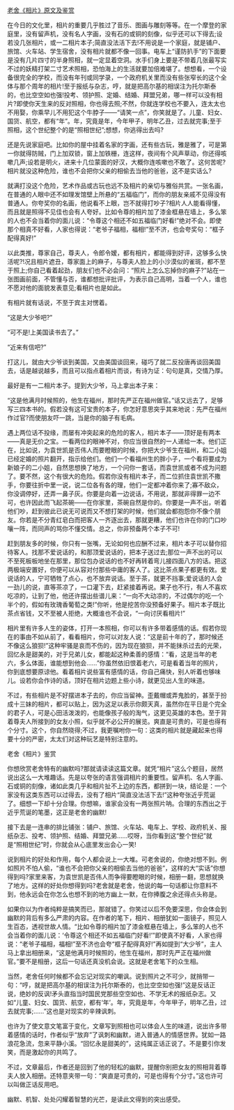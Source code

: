 [老舍《相片》原文及鉴赏](https://www.vrrw.net/wx/9042.html)

在今日的文化里，相片的重要几乎胜过了音乐、图画与雕刻等等。在一个摩登的家庭里，没有留声机，没有名人字画，没有石的或铜的刻像，似乎还可以下得去;设若没几张相片，或一二相片本子;简直没法活下去!不用说是一个家庭，就是铺户、旅馆、火车站、学生宿舍，没有相片就都不像一回事。电车上“谨防扒手”的下面要是没有几片四寸的半身照相，就一定显着空洞。水手们身上要是不带着几张最写实不过的妖精打架二寸艺术照相，恐怕海上的生活就要加倍难堪了。想想看，一个设备很完全的学校，而没有年刊或同学录，一个政府机关里而没有些张窄长的这个全体与那个周年的相片!至于报纸与杂志，哼，就是把高尔基的相误注为托尔斯泰的，也比空空如也强!投考、领护照、定婚、结婚、拜盟兄弟，哪一样可以没有相片?即使你天生来的反对照相，你也得去照;不然，你就连学校也不要入，连太太也不用娶，你乘早儿不用犯这个牛脖子——“请笑一点”，你笑就是了。儿童、妇女、国货、航空，都有“年”。年，究竟是年，今年甲子，明年乙丑，过去就完事;至于照相，这个世纪整个的是“照相世纪”;想想，你逃得出去吗?

还是先说家庭吧。比如你的屋中挂着名家的字画，还有些古玩，雅是雅了，可是第一你就得防贼，门上加双锁，窗上加铁栅，连这样，夜间有个风声草动，你还得咳嗽几声;设若是明火，进来十几位蒙面的好汉，大概你连咳嗽也不敢了。这何苦呢?相片就没这种危险，谁也不会把你父亲的相偷去当他的爸爸，这不是实话么?



就满打没这个危险，艺术作品或古玩也远不及相片的亲切与雅俗共赏。一张名画，在普通的人眼中还不如理发馆壁上所悬的“五福临门”，而你的朋友亲戚不见得没有普通人。你夸奖你的名画，他说看不上眼，岂不就得打吵子?相片人人能看得懂，而且就是照得不见佳也会有人夸好。比如令尊的相片加了漆金框悬在墙上，多么笨的人也不会当着你的面儿说：“令尊这个相还不如五福临门好看!”绝对不会。即使那个相真不好看，人家也得说：“老爷子福相，福相!”至不济，也会夸奖句：“框子配得真好!”

以此类推，尊家自己，尊夫人，令郎令嫒，都有相片，都能得到好评，这够多么快活呢?!况且相片遮丑，尊家面上的麻子，与尊夫人脸上的小沙漠似的雀斑，都不至于照上;你自己看着起劲，朋友们也不必会问：“照片上怎么忘掉你的麻子?”站在一张图画前面，不管懂与否，谁都想批评批评，为表示自己高明，当着一个人，谁也不愿对他的面貌发表意见;看相片也是如此。

有相片就有话说，不至于宾主对愣着。

“这是大少爷吧?”

“可不是!上美国读书去了。”

“近来有信吧?”

打这儿，就由大少爷谈到美国，又由美国谈回来，碰巧了就二反投唐再谈回美国去，话是越说越多，而且可以指点着相片而谈，有诗为证：句句是真，交情乃厚。

最好是有一二相片本子。提到大少爷，马上拿出本子来：

“这是他满月时候照的，他生在福州，那时先严正在福州做官。”话又远去了，足够写三四本书的。假若没有这可宝贵的本子，你怎好意思突乎其来地说：先严在福州作过官?而使朋友吓一跳，当是你的脑子有毛病。

遇上两位话不投缘，而屡有冲突起来的危险的客人，相片本子——顶好是有两本——真是无价之宝。一看两位的眼神不对，你应当很自然的一人递给一本。他们正在，比如说，为袁世凯是否伟人而要瞪眼的时候，你把大少爷生在福州，和二小姐已经定婚的照片翻开，指示给他们。他们一个看福州生的胖小子，一个看将要成为新娘子的二小姐，自然思想换了地方，一个问你一套话，而袁世凯或者不成为问题了。要不然，这个有很大的危险。假若你没有相片本子，而二位抓住袁世凯不撒手，你要往折中里一说，说二位各有各的理，他们一定都冲着你来了;寡不敌众，你没调停好，还弄一鼻子灰。你要是向着一边说话，不用说，那就非得罪一边不可，也许因此而飞起茶碗——在你家里，茶碗自然是你的。你要是一声不出，听着他们吵，赶到彼此已说无可说而又不想打架的时候，他们就会都抱怨你不像个朋友。你若是不分青红皂白而把客人一齐逐出去，那就更糟，他们也许在你的门口吵嚷一阵，而同声的骂你不懂交情。总之，你非预备两个本子不可!

赶到朋友多的时候，你只有一张嘴，无论如何也应酬不过来，相片本子可以替你招待客人。找那不爱说话的，和那顶爱说话的，把本子送过去;那位一声不出的可以不至死板板地坐在那里，那位包办说话的也不好再转着弯儿接四面八方的话。把这两极端安置好，你便可以从容对付那些中庸的客人了。这比茶点果子都更有效。爱说话的人，宁可牺牲了点心，也不放弃说话。至于茶，就更不挡事;爱说话的人会一劲儿的说，直等茶凉了，一口灌下去，赶紧接着再说。果子也不行，有人不喜欢吃凉的，让到了他，他还许摆出些谱儿来：“一向不大动凉的，不过偶尔的吃一个半个的，假如有玫瑰香葡萄之类!”你听，他是挖苦你没预备好果子。相片本子既比茶点省钱，又不至被人拒绝，大概谁也不会说，“一向讨厌看相片!”

相片里有许多人生的姿体，打开一本照相，你可以有许多带着感情的话。假若你现在的事由不如从前了，看看相片，你可以对友人说：“这是前十年的了，那时候还不像这么狼狈!”这种牢骚是哀而不伤的，因为现在狼狈，并不能抹杀过去的光荣，回忆永是甜美的，对于兄弟儿女，都能起这种柔善的感情：“看，这是当年的老六，多么体面，谁能想到他会……”你虽然依旧恨着老六，可是看着当年的照片，你到底想要原谅他。看着相片说些富有感情的话，你自己痛快，别人听着也够味儿。设若你会作诗的话，顶好在相片边题上些小诗，就更见出人生的味道。

不过，有些相片是不好摆进本子去的，你应当留神。歪戴帽或弄鬼脸的，甚至于扮成十三妹的相片，都可以贴上，因为这足以表示你颇天真，虽然你在平日是个完全的君子人，可是心田活泼泼的，也能像孩子般的淘气，这更见英雄的本色。至于背着尊夫人所接到的女友小照，似乎就不必公开的展览。爽直是可贵的，可是也得有个分寸。这个，你自然晓得;不过，我更嘱咐你一句：这类的相片就是藏起来也得要十分的严密，太太们对这种玩艺是特别注意的。

老舍《相片》鉴赏

你想欣赏老舍特有的幽默吗?那就请读读这篇文章。就凭“相片”这么个题目，居然说出这么一大堆趣话。先是以夸张的语言强调相片的重要性。留声机、名人字画、石或铜的刻像，诸如此类几乎和相片扯不上边的东西，都拼到一块，结论是：一个家没有这类东西可以过得去，没有了相片“简直没法活下去!”这种夸张近乎荒诞了。细想一下却十分合理。你想嘛，谁家会没有一两张照片呐。合理的东西出之于近乎荒诞的笔墨，这正是老舍的幽默!

接下去是一连串的排比铺张：铺户、旅馆、火车站、电车上、学校、政府机关、报纸杂志、投考、领护照、结婚、拜盟兄弟……哎呀，当你看到这“整个世纪”就是“照相世纪”时，你就会从心底里发出会心一笑!

说到相片的好处和作用，每个人都会说上一大堆。可老舍说的，你绝对想不到。例如照片不怕人偷，“谁也不会把你父亲的相偷去当他的爸爸”，这样的大“实话”你想得到吗?家里来客，为袁世凯是否伟人而争得要瞪眼的时候，相册一翻，思想就换了地方。这样的好处你想得到吗?老舍就是老舍，他说的每一句话都让你意料不到，他永远会在你怎么也想不到的地方幽上一默，在你捧腹之余还得点头称是。

如果你以为作者纯粹是搞笑而已，那就错了。你笑过以后不免要深思，你会体会到幽默的背后有多么严肃的内容。在作者的笔下，相片、相册犹如一面镜子，照见人生百态，透视世故人情。“比如令尊的相片加了漆金框悬在墙上，多么笨的人也不会当着你的面儿说：‘令尊这个相还不如五福临门好看!’”即使真不好看，人家也得说：“老爷子福相，福相!”至不济也会夸“框子配得真好!”再如提到“大少爷”，主人马上拿出相册来，“这是他满月时候照的，他生在福州，那时先严正在福州做官。”要不是相册，这后一句话还真没机会说。这就是老舍笔下的众生相。

当然，老舍任何时候都不会忘记对现实的嘲讽。说到照片之不可少，就捎带一句：“哼，就是把高尔基的相误注为托尔斯泰的，也比空空如也强!”这是反话正说，绝妙的反讽!矛头直指当时国民党那些空空如也、不学无术的报纸杂志。又如“儿童、妇女、国货、航空，都有‘年’。年，究竟是年，今年甲子，明年乙丑，过去就完事;……”这也是对现实的辛辣讽刺。

也许为了使文意文笔富于变化，文章写到照相也可以体会人生的味道，说出许多带着感情的话时，作者似乎“放弃”了讽刺和幽默，进入普通人的情感世界。犹如一路浪花急流，忽来平静小溪。“回忆永是甜美的”，这纯属正话正说了。不是要引你发笑，而是激起你的共鸣了。

不过，文章最后，作者还是回到了他的轻松的幽默，提醒你别把女友的照相背着尊夫人放入相册。还特意夹带一句：“爽直是可贵的，可是也得有个分寸。”这也许可以叫做正话反用吧。

幽默、机智、处处闪耀着智慧的光芒，是读此文得到的突出感受。

